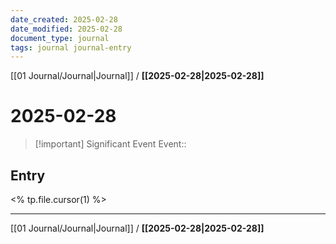 ```yaml
---
date_created: 2025-02-28
date_modified: 2025-02-28
document_type: journal
tags: journal journal-entry
---
```

[[01 Journal/Journal|Journal]] / **[[2025-02-28|2025-02-28]]**
# 2025-02-28

> [!important] Significant Event
> Event:: 

## Entry
<% tp.file.cursor(1) %>

---
[[01 Journal/Journal|Journal]] / **[[2025-02-28|2025-02-28]]**